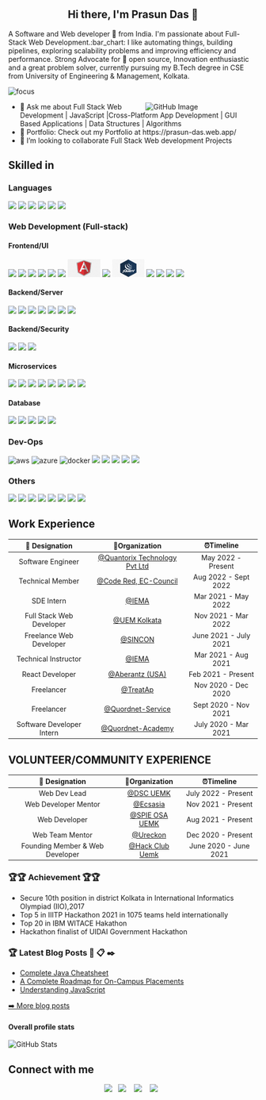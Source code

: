  <h2 align="center"> Hi there, I'm Prasun Das 👋</h2>  

<p> A Software and Web developer 🎯 from India. I'm passionate about Full-Stack Web Development.:bar_chart: I like automating things, building pipelines, exploring scalability problems and improving efficiency and performance. Strong Advocate for 📜 open source, Innovation enthusiastic and a great problem solver, currently pursuing my B.Tech degree in CSE from University of Engineering & Management, Kolkata. </p>

![focus](https://img.shields.io/badge/focus-FullStack-brightgreen)

<img width="45%" align="right" alt="GitHub Image" src="https://raw.githubusercontent.com/onimur/.github/master/.resources/git-header.svg" />
<ul>

  <li> 💬 Ask me about Full Stack Web Development | JavaScript |Cross-Platform App Development | GUI Based Applications | Data Structures | Algorithms </li>
  <li>💼 Portfolio: Check out my Portfolio at    https://prasun-das.web.app/  </li>
  <li>👯 I’m looking to collaborate Full Stack Web development Projects </li>
</ul>

## Skilled in

### Languages

<div>
 <img src=".https://user-images.githubusercontent.com/58937669/209861464-460eae2b-d3ff-451e-9737-21d1f3ac9ff7.png" height="36">
 <img src="https://user-images.githubusercontent.com/58937669/209861465-be147ff2-23e6-4dc1-a04b-37e3dcb8a625.png" height="36">
  <img src="https://user-images.githubusercontent.com/58937669/209861468-95d2b5a5-c5de-4b39-8618-a9f753a6ff26.png" height="46">
   <img src="https://user-images.githubusercontent.com/58937669/209861470-3f12eafb-749e-4aa4-a836-1ac7b38f927f.png" height="36">
    <img src="https://user-images.githubusercontent.com/58937669/209861472-f66e57ab-390e-4d58-970c-6ae8bddf0c4e.png" height="36">
     <img src="https://user-images.githubusercontent.com/58937669/209861462-b661896f-2cee-4b74-9c69-4ea8c8cc4391.png" height="36">
</div>

### Web Development (Full-stack)

#### Frontend/UI

<div>
<img src="https://user-images.githubusercontent.com/58937669/209864395-35746009-1bc9-4c1e-bfde-b4b2e56d8141.png" height="36">
<img src="https://user-images.githubusercontent.com/58937669/209864511-0e374caf-fdd1-475e-89cb-844532004101.png" height="36">
<img src="https://user-images.githubusercontent.com/58937669/209863973-f278489e-4bee-45a4-ab3b-6709393193f7.png" height="36">
<img src="https://user-images.githubusercontent.com/58937669/209863966-9b3e71fa-a7dc-488f-b7d1-0de2c55e35ab.png" height="36">
<img src="https://user-images.githubusercontent.com/58937669/209863965-c1a4d7e6-1132-4043-9bb7-ecbea1971c70.png" height="36">
<img src="https://user-images.githubusercontent.com/58937669/209863970-d31740ca-c95f-487e-8959-cde78920ba5b.png" height="36">
<img src=".\img\frontend\Angular.png" height="36">
<img src="https://user-images.githubusercontent.com/58937669/209863972-471087c3-88aa-4095-8646-bf9de976fb1d.png" height="42">
<img src=".\img\frontend\jQuery.jpg" height="36">
<img src="https://user-images.githubusercontent.com/58937669/209863963-c2954f0d-fb85-4e8b-890f-debeeb28fb8f.png" height="36">
<img src="https://user-images.githubusercontent.com/58937669/209863953-67719a9a-8d1b-4bdd-9cdd-cc197a149ea1.png" height="36">
<img src="https://user-images.githubusercontent.com/58937669/209863964-de944290-c5e0-4c42-9600-7dc7250ba757.png" height="36">
<img src="https://user-images.githubusercontent.com/58937669/209863969-996f00b6-e0b3-43df-994c-3ad6207c1580.png" height="36">
 
</div>

#### Backend/Server

<div>
 <img src="https://user-images.githubusercontent.com/58937669/209861187-9bbf2afa-d4b6-4753-b82a-4405ac9e3e71.png" height="36">
  <img src="https://user-images.githubusercontent.com/58937669/209861192-1d1f2c79-95c3-4910-af9d-a3cca0aebfdc.png" height="36">
   <img src="https://user-images.githubusercontent.com/58937669/209861175-3a6e9a91-809f-4588-87f3-3a605736b860.png" height="40">
    <img src="https://user-images.githubusercontent.com/58937669/209861179-3287a699-917f-474b-8ad2-2a8d6c609b8e.png" height="36">
 <img src="https://user-images.githubusercontent.com/58937669/209861185-0a7c5a67-9332-434f-879e-428a2883ccc9.png" height="36">
  <img src="https://user-images.githubusercontent.com/58937669/209861181-ca7d818e-9ba2-4ab5-ba4d-618c2cc435af.png" height="36">
   <img src="https://user-images.githubusercontent.com/58937669/209861189-5d1ac9d3-a4a6-445d-94aa-14cae9258efd.png" height="36">

</div>


#### Backend/Security

<div>
 <img src="https://user-images.githubusercontent.com/58937669/209861231-34d6493a-3d41-4926-ac2c-2cd4364354fe.png" height="36">
 <img src="https://user-images.githubusercontent.com/58937669/209861234-d8aa2411-a918-4f35-b0e3-e3de40480d10.png" height="36">
 <img src="https://user-images.githubusercontent.com/58937669/209861236-d895db7c-59fe-4c3b-8f79-e33c2926e71f.png" height="36">
</div>


#### Microservices

<div>
<img src="https://user-images.githubusercontent.com/58937669/209861263-b442d33c-8c00-41d7-937e-bf753b6a9f09.png" height="36">
<img src="https://user-images.githubusercontent.com/58937669/209861265-27388409-0fa6-4a11-b35b-d876ee1240f4.png" height="36">
<img src="https://user-images.githubusercontent.com/58937669/209861269-4039534f-9c47-4537-b4fe-e88e8bfcd470.png" height="36">
<img src="https://user-images.githubusercontent.com/58937669/209861276-58ba8c61-7209-4290-8654-90de36bcaf09.png)" height="36">
<img src="https://user-images.githubusercontent.com/58937669/209861271-76c2cfc1-aba2-47a2-9ea3-a5368b344c75.png" height="36">
<img src="https://user-images.githubusercontent.com/58937669/209861275-69c08fb7-7d0e-452c-99cd-149f9c4366f8.jpeg" height="36">
<img src="https://user-images.githubusercontent.com/58937669/209861266-9c49b8e5-d0a2-4c22-8192-d016e0c239ba.png" height="36">
<img src="https://user-images.githubusercontent.com/58937669/209861256-6c63d004-591f-4e65-bb9b-f1870bf09746.png" height="36">
</div>

#### Database

<div>
<img src="https://user-images.githubusercontent.com/58937669/209861364-b7727898-f99a-4c4e-8e05-4532017695ff.png" height="36">
<img src="https://user-images.githubusercontent.com/58937669/209861358-654050ef-f050-4294-b355-5b50438d2b3e.jpg" height="42">
<img src="https://user-images.githubusercontent.com/58937669/209861365-88f9dd39-f8a9-43c6-a9e4-1a6c814e239f.png" height="42">
<img src="https://user-images.githubusercontent.com/58937669/209861372-0ef86415-e649-4674-8e2c-01d86c12a349.png" height="36">
<img src="https://user-images.githubusercontent.com/58937669/209861356-b65f84de-f9ae-4e59-b9c5-8fcf49c7e7ac.png" height="36">
</div>

### Dev-Ops

<div>
<img src="https://user-images.githubusercontent.com/58937669/209861309-e41958db-59ae-40ba-b1f0-ed6049114d1e.png" alt="aws" height="36">
<img src="https://user-images.githubusercontent.com/58937669/209861312-8ec57383-67d3-4ce1-8279-47c1ba14bda8.png" alt="azure" height="36">
<img src="https://user-images.githubusercontent.com/58937669/209861317-cc1c5046-c377-443c-9b48-557b03f8b2c8.png"  alt="docker" height="42">
<img src="https://user-images.githubusercontent.com/58937669/209861320-17fb4f7f-36b4-43e9-9b20-65a9acdd028b.png" height="36">
<img src=".https://user-images.githubusercontent.com/58937669/209861323-0afa9e25-d518-47d6-979a-914f69fe7dcd.jpg" height="36">
<img src="https://user-images.githubusercontent.com/58937669/209861326-a1b0ba53-5cbb-45fe-9063-22adbbd0a6b1.jpg" height="42">
<img src="https://user-images.githubusercontent.com/58937669/209861327-f690e498-6008-4fac-b7f3-16ffb2b5aa46.png" height="36">
<img src="https://user-images.githubusercontent.com/58937669/209861330-ddb95f29-81f1-4a71-a58d-c78c185c6e60.png" height="36">
</div>

### Others

<div>
<img src="https://user-images.githubusercontent.com/58937669/209864666-2e3b6607-0541-46dd-93b5-382b08986063.png" height="46">
<img src="https://user-images.githubusercontent.com/58937669/209864662-f67d9560-dcfe-44f9-9519-03bcc121e523.png" height="36">
<img src="https://user-images.githubusercontent.com/58937669/209864653-7bc546e6-73c1-466b-a6d1-34653f154de3.png" height="42">
<img src="https://user-images.githubusercontent.com/58937669/209864657-b2cbbb06-9cef-4ec5-ab72-79ff585dde2a.png" height="36">
<img src="https://user-images.githubusercontent.com/58937669/209864661-21eafe77-f52f-4c8d-b268-950f44519aaf.png" height="36">
<img src="https://user-images.githubusercontent.com/58937669/209864663-e0c50ed0-612a-4b39-8b35-d3e49bb4aef9.png" height="42">
<img src="https://user-images.githubusercontent.com/58937669/209864664-7635239f-4c55-464a-9fff-328c22a88d74.png" height="36">
<img src="https://user-images.githubusercontent.com/58937669/209864652-c35113db-8bdb-42f7-8caf-a23a5a4c4e34.png" height="36">
</div>

## Work Experience

| 💼 Designation |  🏢Organization | ⏰Timeline  |
| :-: | :-: | :-: |
|  Software Engineer | [@Quantorix Technology Pvt Ltd](https://www.quantorix.com) | May 2022 - Present |
|  Technical Member | [@Code Red, EC-Council](https://codered.eccouncil.org/) | Aug 2022 - Sept 2022 |
|  SDE Intern | [@IEMA](https://iemlabs.com) | Mar 2021 - May 2022 |
| Full Stack Web Developer | [@UEM Kolkata](https://uem.edu.in) | Nov 2021 - Mar 2022 |
| Freelance Web Developer | [@SINCON](https://scientificinstrumentconcern.in) | June 2021 - July 2021 |
| Technical Instructor | [@IEMA](https://iemlabs.com) | Mar 2021 - Aug 2021 |
| React Developer | [@Aberantz (USA)](http://www.aberantz.org.in) | Feb 2021 - Present |
| Freelancer | [@TreatAp]() | Nov 2020 - Dec 2020 |
| Freelancer | [@Quordnet-Service](https://www.facebook.com/quordnetservices) | Sept 2020 - Nov 2021 |
| Software Developer Intern | [@Quordnet-Academy](www.quordnetacademy.com) | July 2020 - Mar 2021 |

## VOLUNTEER/COMMUNITY EXPERIENCE
| 💼 Designation |  🏢Organization | ⏰Timeline  |
| :-: | :-: | :-: |
| Web Dev Lead  | [@DSC UEMK]() | July 2022 - Present |
| Web Developer Mentor | [@Ecsasia]() | Nov 2021 - Present |
| Web Developer | [@SPIE OSA UEMK]() | Aug 2021 - Present |
| Web Team  Mentor| [@Ureckon](www.ureckon.org) | Dec 2020 - Present |
| Founding Member & Web Developer | [@Hack Club Uemk]() | June 2020 - June 2021 |

### 🏆🏆 Achievement 🏆🏆
<ul>
  <li>Secure 10th position in district
Kolkata in International
Informatics Olympiad (IIO),2017</li>

<li>Top 5 in IIITP Hackathon 2021 in 1075 teams held internationally</li>
<li>Top 20 in IBM WITACE Hakathon  </li>
<li>Hackathon finalist of UIDAI Government Hackathon </li>
</ul>  

### 🏆 Latest Blog Posts 💬 📋 ✒️
<ul>
    <li><a href="https://www.pephub.tech/blogs/learn-java-basics-to-advanced-concepts-java-cheatsheet-f8ba80e3" />Complete Java Cheatsheet</a></li>
   <li><a href="https://www.pephub.tech/blogs/a-complete-roadmap-for-on-campus-placements-61ff69a2" />A Complete Roadmap for On-Campus Placements</a></li>
   <li><a href="https://medium.com/@prasundas115/understanding-the-javascript-basics-66710bcf5576" />Understanding JavaScript</a></li>
  </ul>
<p><a href="https://www.pephub.tech/">➡️ More blog posts</a></p>


#### Overall profile stats

![GitHub Stats](https://github-readme-stats.vercel.app/api?username=prasundas99&count_private=true&theme=merko&show_icons=true&hide=prs)

## Connect with me

<p align="center">
<a href="https://www.linkedin.com/in/prasun--das/"><img height="45" src="https://cdn1.iconfinder.com/data/icons/logotypes/32/circle-linkedin-512.png"></a>&nbsp;&nbsp;
<a href="https://medium.com/@prasundas115"><img height="45" src="https://cdn1.iconfinder.com/data/icons/social-media-circle-7/512/Circled_Medium_svg5-512.png"></a>
&nbsp;&nbsp;
<a href="https://twitter.com/Prasun_Das_"><img height="45" src="https://img.freepik.com/free-vector/new-2023-twitter-logo-x-icon-design_1017-45418.jpg?size=626&ext=jpg"></a>
&nbsp;&nbsp;
  <a href="mailto:prasundas115@gmail.com"><img height="45" src="https://toppng.com/uploads/preview/mail-icon-logo-template-icono-de-gmail-11562954424h5fw2mradf.png"></a>&nbsp;&nbsp;
</p>
